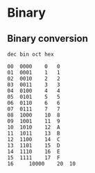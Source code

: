 # Binary





## Binary conversion

```
dec	bin	oct	hex

00	0000	0	0
01	0001	1	1
02	0010	2	2	
03	0011	3	3
04	0100	4	4
05	0101	5	5	
06	0110	6	6
07	0111	7	7
08	1000	10	8
09	1001	11	9
10	1010	12	A
11	1011	13	B
12	1100	14	C
13	1101	15	D
14	1110	16	E	
15	1111	17	F
16     10000	20	10
```
